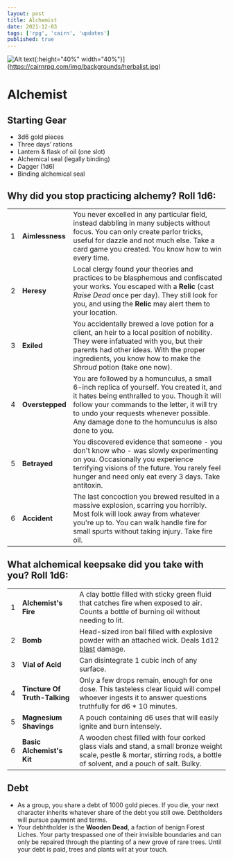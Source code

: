 ```yaml
---
layout: post
title: Alchemist
date: 2021-12-03
tags: ['rpg', 'cairn', 'updates']
published: true
---
```


![Alt text](https://cairnrpg.com/img/backgrounds/herbalist.jpg "East of the Sun and West of the Moon, illustrated by Kay Nielsen"){:height="40%" width="40%"}](https://cairnrpg.com/img/backgrounds/herbalist.jpg)

# Alchemist

## Starting Gear

- 3d6 gold pieces
- Three days’ rations
- Lantern & flask of oil (one slot)
- Alchemical seal (legally binding)
- Dagger (1d6)
- Binding alchemical seal

## Why did you stop practicing alchemy? Roll 1d6:

||                 ||
| ---- | ---- |----|
|1|**Aimlessness**| You never excelled in any particular field, instead dabbling in many subjects without focus. You can only create parlor tricks, useful for dazzle and not much else. Take a card game you created. You know how to win every time.|
|2|**Heresy**| Local clergy found your theories and practices to be blasphemous and confiscated your works. You escaped with a **Relic** (cast _Raise Dead_ once per day). They still look for you, and using the **Relic** may alert them to your location.|
|3|**Exiled**| You accidentally brewed a love potion for a client, an heir to a local position of nobility. They were infatuated with you, but their parents had other ideas. With the proper ingredients, you know how to make the _Shroud_ potion (take one now).|
|4|**Overstepped**| You are followed by a homunculus, a small 6-inch replica of yourself. You created it, and it hates being enthralled to you. Though it will follow your commands to the letter, it will try to undo your requests whenever possible. Any damage done to the homunculus is also done to you.|
|5|**Betrayed**| You discovered evidence that someone - you don't know who - was slowly experimenting on you. Occasionally you experience terrifying visions of the future. You rarely feel hunger and need only eat every 3 days. Take antitoxin.  |
|6|**Accident**| The last concoction you brewed resulted in a massive explosion, scarring you horribly. Most folk will look away from whatever you're up to. You can walk handle fire for small spurts without taking injury. Take fire oil.|

## What alchemical keepsake did you take with you? Roll 1d6:

||                 ||
| ---- | ---- |----|
|1|**Alchemist's Fire**|A clay bottle filled with sticky green fluid that catches fire when exposed to air. Counts a bottle of burning oil without needing to lit.|
|2|**Bomb**|Head-sized iron ball filled with explosive powder with an attached wick. Deals 1d12 [blast](https://cairnrpg.com/cairn-srd/#blast) damage.|
|3|**Vial of Acid**|Can disintegrate 1 cubic inch of any surface.|
|4|**Tincture Of Truth-Talking**|Only a few drops remain, enough for one dose. This tasteless clear liquid will compel whoever ingests it to answer questions truthfully for d6 \* 10 minutes.|
|5|**Magnesium Shavings**|A pouch containing d6 uses that will easily ignite and burn intensely.|
|6|**Basic Alchemist's Kit**|A wooden chest filled with four corked glass vials and stand, a small bronze weight scale, pestle & mortar, stirring rods, a bottle of solvent, and a pouch of salt. Bulky.|

## Debt
- As a group, you share a debt of 1000 gold pieces. If you die, your next character inherits whatever share of the debt you still owe. Debtholders will pursue payment and terms.
- Your debhtholder is the **Wooden Dead**, a faction of benign Forest Liches. Your party trespassed one of their invisible boundaries and can only be repaired through the planting of a new grove of rare trees. Until your debt is paid, trees and plants wilt at your touch.  
